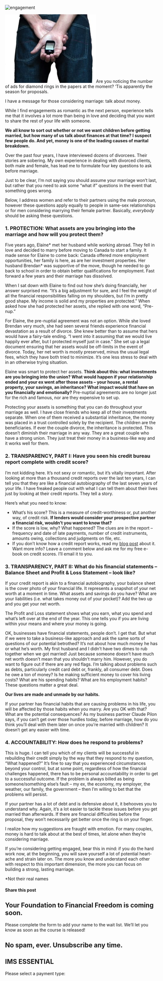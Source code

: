 ![engagement](https://yourfinanciallaunchpad.com/wp-content/uploads/elementor/thumbs/engagement-1313444-640x480-qdc6cqrbkvkqbvm1juw1iusf84sbync09asazw9q4o.jpg "engagement-1313444-640×480")

![engagement-1313444-640x480](attachments/engagement-1313444-640x480-300x225.jpg)Are you noticing the number of ads for diamond rings in the papers at the moment? ‘Tis apparently the season for proposals.

I have a message for those considering marriage: talk about money.

While I find engagements as romantic as the next person, experience tells me that it involves a lot more than being in love and deciding that you want to share the rest of your life with someone.

**We all know to sort out whether or not we want children before getting married, but how many of us talk about finances at that time? I suspect few people do. And yet, money is one of the leading causes of marital breakdown.**

Over the past four years, I have interviewed dozens of divorcees. Their stories are sobering. My own experience in dealing with divorced clients, both male and female, has lead me to formulate four key questions to ask before marriage.

Just to be clear, I’m not saying you should assume your marriage won’t last, but rather that you need to ask some “what if” questions in the event that something goes wrong.

Below, I address women and refer to their partners using the male pronoun, however these questions apply equally to people in same-sex relationships or for men considering marrying their female partner. Basically, *everybody* should be asking these questions.

### 1\. PROTECTION: What assets are you bringing into the marriage and how will you protect them?

Five years ago, Elaine\* met her husband while working abroad. They fell in love and decided to marry before moving to Canada to start a family. It made sense for Elaine to come back: Canada offered more employment opportunities, her family is here, as are her investment properties. Her husband Brendan\* was supportive of the move, though he needed to go back to school in order to obtain better qualifications for employment. Fast forward a few years and their marriage has dissolved.

When I sat down with Elaine to find out how she’s doing financially, her answer surprised me. “It’s a big adjustment for sure, and I feel the weight of all the financial responsibilities falling on my shoulders, but I’m in pretty good shape. My income is solid and my properties are protected.” When asked how she had protected her assets, she replied with one word, “Pre-nup.”

For Elaine, the pre-nuptial agreement was not an option. While she loved Brendan very much, she had seen several friends experience financial devastation as a result of divorce. She knew better than to assume that hers would have a fairy-tale ending. “I went into it assuming that we would live happily ever after, but I protected myself just in case.” She set up a legal document ensuring that her assets would be off-limits in the event of divorce. Today, her net worth is mostly preserved, minus the usual legal fees, which they have both tried to minimize. It’s one less stress to deal with in an otherwise trying situation.

Elaine was smart to protect her assets. **Think about this: what investments are you bringing into the union? What would happen if your relationship ended and your ex went after those assets – your house, a rental property, your savings, an inheritance? What impact would that have on you financially and emotionally?** Pre-nuptial agreements are no longer just for the rich and famous, nor are they expensive to set up.

Protecting your assets is something that you can do throughout your marriage as well. I have close friends who keep all of their investments separate. When one of them received a substantial inheritance, the money was placed in a trust controlled solely by the recipient. The children are the beneficiaries. If ever the couple divorce, the inheritance is protected. This doesn’t diminish their marriage in any way. They are a great couple who have a strong union. They just treat their money in a business-like way and it works well for them.

### 2\. TRANSPARENCY, PART I: Have you seen his credit bureau report complete with credit score?

I’m not kidding here. It’s not sexy or romantic, but it’s vitally important. After looking at more than a thousand credit reports over the last ten years, I can tell you that they are like a financial autobiography of the last seven years of your life. I have freaked people out with what I can tell them about their lives just by looking at their credit reports. They tell a story.

Here’s what you need to know:

- What’s his score? This is a measure of credit-worthiness or, put another way, of credit risk. **If lenders would consider your prospective partner a financial risk, wouldn’t you want to know that?**
- If the score is low, why? What happened? The clues are in the report – frequency and date of late payments, number of credit instruments, amounts owing, collections and judgments on file, etc.
- If you don’t know how a credit report works, read my [blog post](https://yflmainprod.wpengine.com/2017/03/ladies-whats-your-score/) about it. Want more info? Leave a comment below and ask me for my free e-book on credit scores. I’ll email it to you.

### 3\. TRANSPARENCY, PART II: What do his financial statements – Balance Sheet and Profit & Loss Statement – look like?

If your credit report is akin to a financial autobiography, your balance sheet is the cover photo of your financial life. It represents a snapshot of your net worth at a moment in time. What assets and savings do you have? What are your liabilities (i.e. what takes money out of your pocket)? Add the two up and you get your net worth.

The Profit and Loss statement shows what you earn, what you spend and what’s left over at the end of the year. This one tells you if you are living within your means and where your money is going.

OK, businesses have financial statements, people don’t. I get that. But what if we were to take a business-like approach and ask the same sorts of questions of our potential betrothed? It’s not about how much money he has or what he’s worth. My first husband and I didn’t have two dimes to rub together when we got married! Just because someone doesn’t have much net worth doesn’t mean that you shouldn’t marry him. However, you do want to figure out if there are any red flags. I’m talking about problems such as debts, particularly credit card debt or, frankly, all consumer debt. Does he owe a ton of money? Is he making sufficient money to cover his living costs? What are his spending habits? What are his employment habits? These questions matter a great deal.

**Our lives are made and unmade by our habits.**

If your partner has financial habits that are causing problems in his life, you will be affected by those habits when you marry. Are you OK with that? What are the potential consequences? As my business partner Claude Pilon says, if you can’t get over those hurdles today, before marriage, how do you think you’ll deal with them later on once you’re married with children? It doesn’t get any easier with time.

### 4\. ACCOUNTABILITY: How does he respond to problems?

This is huge. I can tell you which of my clients will be successful in rebuilding their credit simply by the way that they respond to my question, “What happened?” It’s fine to say that you experienced circumstances beyond your control, but at some point, regardless of how the financial challenges happened, there has to be personal accountability in order to get to a successful outcome. If the problem is always billed as being someone/something else’s fault – my ex, the economy, my employer, the weather, our family, the government – then I’m willing to bet that the problems will persist.

If your partner has a lot of debt and is defensive about it, it behooves you to understand why. Again, it’s a lot easier to tackle these issues before you get married than afterwards. If there are financial difficulties before the proposal, they won’t necessarily get better once the ring is on your finger.

I realize how my suggestions are fraught with emotion. For many couples, money is hard to talk about at the best of times, let alone when they’re considering marriage.

If you’re considering getting engaged, bear this in mind: if you do the hard work now, at the beginning, you will save yourself a lot of potential heart-ache and strain later on. The more you know and understand each other with respect to this important dimension, the more you can focus on building a strong, lasting marriage.

\*Not their real names

#### Share this post

## Your Foundation to Financial Freedom is coming soon.

Please complete the form to add your name to the wait list. We’ll let you know as soon as the course is released!

## No spam, ever. Unsubscribe any time.

## IMS ESSENTIAL

Please select a payment type: